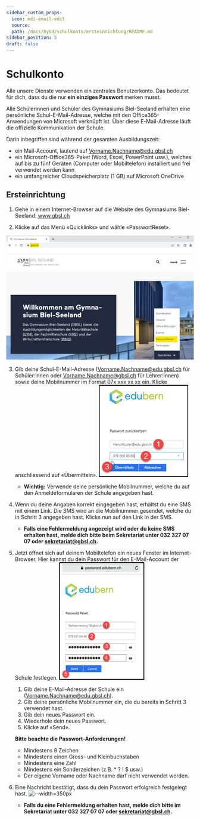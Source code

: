 ```yaml
---
sidebar_custom_props:
  icon: mdi-email-edit
  source: 
  path: /docs/byod/schulkonto/ersteinrichtung/README.md
sidebar_position: 5
draft: false
---
```


# Schulkonto

Alle unsere Dienste verwenden ein zentrales Benutzerkonto. Das bedeutet für dich, dass du die nur **ein einziges Passwort** merken musst.

Alle Schülerinnen und Schüler des Gymnasiums Biel-Seeland erhalten eine persönliche Schul-E-Mail-Adresse, welche mit den Office365-Anwendungen von Microsoft verknüpft ist. Über diese E-Mail-Adresse läuft die offizielle Kommunikation der Schule.

Darin inbegriffen sind während der gesamten Ausbildungszeit:

- ein Mail-Account, lautend auf Vorname.Nachname@edu.gbsl.ch
- ein Microsoft-Office365-Paket (Word, Excel, PowerPoint usw.), welches auf bis zu fünf Geräten (Computer oder Mobiltelefon) installiert und frei verwendet werden kann
- ein umfangreicher Cloudspeicherplatz (1 GB) auf Microsoft OneDrive

## Ersteinrichtung

1. Gehe in einem Internet-Browser auf die Website des Gymnasiums Biel-Seeland: www.gbsl.ch

2. Klicke auf das Menü «Quicklinks» und wähle «PasswortReset».

![--width=450px](../ersteinrichtung\gbsleinstieg.png)

3. Gib deine Schul-E-Mail-Adresse (Vorname.Nachname@edu.gbsl.ch für Schüler:innen oder Vorname.Nachname@gbsl.ch für Lehrer:innen) sowie deine Mobilnummer im Format 07x xxx xx xx ein. Klicke anschliessend auf «Übermitteln».
![--width=350px](../ersteinrichtung\edubernpwreset.png)
   - **Wichtig:** Verwende deine persönliche Mobilnummer, welche du auf den Anmeldeformularen der Schule angegeben hast.

4. Wenn du deine Angaben korrekt eingegeben hast, erhältst du eine SMS mit einem Link. Die SMS wird an die Mobilnummer gesendet, welche du in Schritt 3 angegeben hast. Klicke nun auf den Link in der SMS.
   - **Falls eine Fehlermeldung angezeigt wird oder du keine SMS erhalten hast, melde dich bitte beim Sekretariat unter 032 327 07 07 oder sekretariat@gbsl.ch.**

5. Jetzt öffnet sich auf deinem Mobiltelefon ein neues Fenster im Internet-Browser. Hier kannst du dein Passwort für den E-Mail-Account der Schule festlegen.
![--width=350px](../ersteinrichtung\edubernpwvergeben.png)
   1. Gib deine E-Mail-Adresse der Schule ein (Vorname.Nachname@edu.gbsl.ch).
   2. Gib deine persönliche Mobilnummer ein, die du bereits in Schritt 3 verwendet hast.
   3. Gib dein neues Passwort ein.
   4. Wiederhole dein neues Passwort.
   5. Klicke auf «Send».

   **Bitte beachte die Passwort-Anforderungen!**
   - Mindestens 8 Zeichen
   - Mindestens einen Gross- und Kleinbuchstaben
   - Mindestens eine Zahl
   - Mindestens ein Sonderzeichen (z.B. * ? ! $ usw.)
   - Der eigene Vorname oder Nachname darf nicht verwendet werden.

6. Eine Nachricht bestätigt, dass du dein Passwort erfolgreich festgelegt hast.
![--width=350px](../ersteinrichtung\edubernpwbestätigt.png)
   - **Falls du eine Fehlermeldung erhalten hast, melde dich bitte im Sekretariat unter 032 327 07 07 oder sekretariat@gbsl.ch.**

